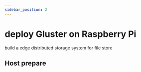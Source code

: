 ```yaml
---
sidebar_position: 2
---
```


# deploy Gluster on Raspberry Pi

build a edge distributed storage system for file store

## Host prepare




